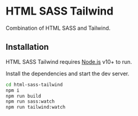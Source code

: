 # HTML SASS Tailwind

Combination of HTML SASS and Tailwind.

## Installation

HTML SASS Tailwind requires [Node.js](https://nodejs.org/) v10+ to run.

Install the dependencies and start the dev server.

```sh
cd html-sass-tailwind
npm i
npm run build
npm run sass:watch
npm run tailwind:watch
```

